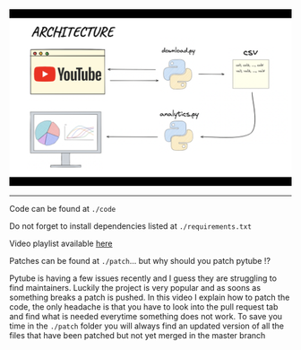 <div align="center">
  <img src="./architecture.png"><br>
</div>

---

Code can be found at `./code`

Do not forget to install dependencies listed at `./requirements.txt`

Video playlist available [here](https://youtube.com/playlist?list=PLeOoFBQ0kLpM1GHm4qhxRPF4A8WdlTwsA)


Patches can be found at `./patch`... but why should you patch pytube !?

Pytube is having a few issues recently and I guess they are struggling to find maintainers.
Luckily the project is very popular and as soons as something breaks a patch is pushed.
In this video I explain how to patch the code, the only headache is that you have to look into the pull request
tab and find what is needed everytime something does not work.
To save you time in the `./patch` folder you will always
find an updated version of all the files that have been patched but not yet merged in the master branch

